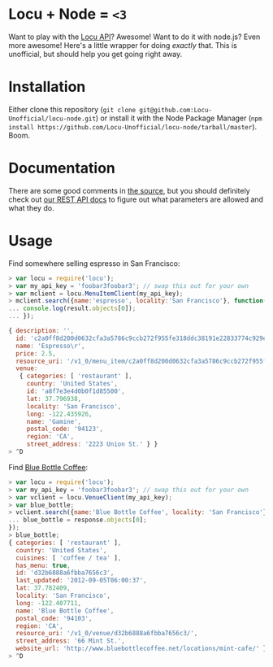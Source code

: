 # Locu + Node = `<3`

Want to play with the [Locu API](http://dev.locu.com)? Awesome!
Want to do it with node.js? Even more awesome! Here's a little
wrapper for doing *exactly* that. This is unofficial, but should
help you get going right away.

# Installation

Either clone this repository (`git clone git@github.com:Locu-Unofficial/locu-node.git`)
or install it with the Node Package Manager (`npm install https://github.com/Locu-Unofficial/locu-node/tarball/master`). Boom.

# Documentation

There are some good comments in [the source](https://github.com/Locu-Unofficial/locu-node/blob/master/locu.js),
but you should definitely check out [our REST API docs](http://dev.locu.com) to figure out what parameters are
allowed and what they do.

# Usage

Find somewhere selling espresso in San Francisco:

```javascript
> var locu = require('locu');
> var my_api_key = 'foobar3foobar3'; // swap this out for your own
> var mclient = locu.MenuItemClient(my_api_key);
> mclient.search({name:'espresso', locality:'San Francisco'}, function(result){
... console.log(result.objects[0]);
... });

{ description: '',
  id: 'c2a0ff8d200d0632cfa3a5786c9ccb272f955fe318ddc38191e22833774c929e',
  name: 'Espresso\r',
  price: 2.5,
  resource_uri: '/v1_0/menu_item/c2a0ff8d200d0632cfa3a5786c9ccb272f955fe318ddc38191e22833774c929e/',
  venue: 
   { categories: [ 'restaurant' ],
     country: 'United States',
     id: 'a8f7e3e4d0b0f1d85500',
     lat: 37.796938,
     locality: 'San Francisco',
     long: -122.435926,
     name: 'Gamine',
     postal_code: '94123',
     region: 'CA',
     street_address: '2223 Union St.' } }
> ^D
```

Find [Blue Bottle Coffee](http://www.bluebottlecoffee.com/):

```javascript
> var locu = require('locu');
> var my_api_key = 'foobar3foobar3'; // swap this out for your own
> var vclient = locu.VenueClient(my_api_key);
> var blue_bottle;
> vclient.search({name:'Blue Bottle Coffee', locality: 'San Francisco'}, function(resposne){
... blue_bottle = response.objects[0];
});
> blue_bottle;
{ categories: [ 'restaurant' ],
  country: 'United States',
  cuisines: [ 'coffee / tea' ],
  has_menu: true,
  id: 'd32b6888a6fbba7656c3',
  last_updated: '2012-09-05T06:00:37',
  lat: 37.782409,
  locality: 'San Francisco',
  long: -122.407711,
  name: 'Blue Bottle Coffee',
  postal_code: '94103',
  region: 'CA',
  resource_uri: '/v1_0/venue/d32b6888a6fbba7656c3/',
  street_address: '66 Mint St.',
  website_url: 'http://www.bluebottlecoffee.net/locations/mint-cafe/' }
> ^D
```

